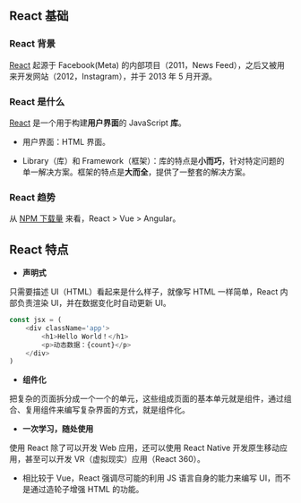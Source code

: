 ## React 基础

### React 背景

[React](https://react.docschina.org/) 起源于 Facebook(Meta) 的内部项目（2011，News Feed），之后又被用来开发网站（2012，Instagram），并于 2013 年 5 月开源。

### React 是什么

[React](https://react.docschina.org/) 是一个用于构建**用户界面**的 JavaScript **库**。

-   用户界面：HTML 界面。
    
-   Library（库）和 Framework（框架）：库的特点是**小而巧**，针对特定问题的单一解决方案。框架的特点是**大而全**，提供了一整套的解决方案。

### React 趋势

从 [NPM 下载量](https://www.npmtrends.com/angular-vs-react-vs-vue) 来看，React > Vue > Angular。

## React 特点

- **声明式**

只需要描述 UI（HTML）看起来是什么样子，就像写 HTML 一样简单，React 内部负责渲染 UI，并在数据变化时自动更新 UI。

```js
const jsx = (
    <div className='app'>
        <h1>Hello World！</h1>
        <p>动态数据：{count}</p>
    </div>
)
```

- **组件化**

把复杂的页面拆分成一个一个的单元，这些组成页面的基本单元就是组件，通过组合、复用组件来编写复杂界面的方式，就是组件化。

- **一次学习，随处使用**

使用 React 除了可以开发 Web 应用，还可以使用 React Native 开发原生移动应用，甚至可以开发 VR（虚拟现实）应用（React 360）。

- 相比较于 Vue，React 强调尽可能的利用 JS 语言自身的能力来编写 UI，而不是通过造轮子增强 HTML 的功能。
